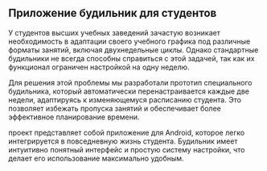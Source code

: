 ## Приложение будильник для студентов ##

У студентов высших учебных заведений зачастую возникает необходимость в адаптации своего учебного графика под различные форматы занятий, включая двухнедельные циклы. Однако стандартные будильники не всегда способны справиться с этой задачей, так как их функционал ограничен настройкой на одну неделю.

Для решения этой проблемы мы разработали прототип специального будильника, который автоматически перенастраивается каждые две недели, адаптируясь к изменяющемуся расписанию студента. Это позволяет избежать пропуска занятий и обеспечивает более эффективное планирование времени.

проект представляет собой приложение для Android, которое легко интегрируется в повседневную жизнь студента. Будильник имеет интуитивно понятный интерфейс и простую систему настройки, что делает его использование максимально удобным.
